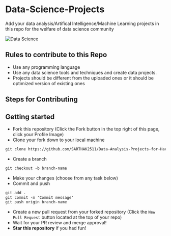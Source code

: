 # Data-Science-Projects
Add your data analysis/Artifical Intelligence/Machine Learning projects in this repo for the welfare of data science community


![ Data Science](https://images.unsplash.com/photo-1488229297570-58520851e868?ixlib=rb-4.0.3&ixid=MnwxMjA3fDB8MHxwaG90by1wYWdlfHx8fGVufDB8fHx8&auto=format&fit=crop&w=869&q=80)

## Rules to contribute to this Repo

- Use any programming language
- Use any data science tools and techniques and create data  projects.
- Projects should be different from the uploaded ones or it should be optimized version of existing ones


## Steps for Contributing

## Getting started

- Fork this repository (Click the Fork button in the top right of this page, click your Profile Image)
- Clone your fork down to your local machine

```markdown
git clone https://github.com/SARTHAK2511/Data-Analysis-Projects-for-Hacktoberfest.git
```

- Create a branch

```markdown
git checkout -b branch-name
```

- Make your changes (choose from any task below)
- Commit and push

```markdown
git add .
git commit -m 'Commit message'
git push origin branch-name
```

- Create a new pull request from your forked repository (Click the `New Pull Request` button located at the top of your repo)
- Wait for your PR review and merge approval!
- **Star this repository** if you had fun!
